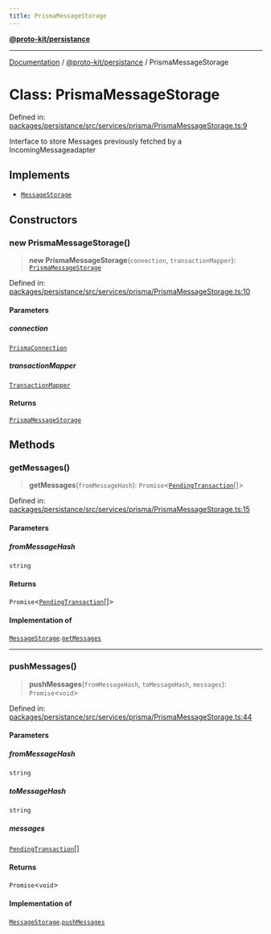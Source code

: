 ```yaml
---
title: PrismaMessageStorage
---
```


[**@proto-kit/persistance**](../README.md)

***

[Documentation](../../../README.md) / [@proto-kit/persistance](../README.md) / PrismaMessageStorage

# Class: PrismaMessageStorage

Defined in: [packages/persistance/src/services/prisma/PrismaMessageStorage.ts:9](https://github.com/proto-kit/framework/blob/4d6b3b6da51b3edee0fbf25ce72c1f59ec61e891/packages/persistance/src/services/prisma/PrismaMessageStorage.ts#L9)

Interface to store Messages previously fetched by a IncomingMessageadapter

## Implements

- [`MessageStorage`](../../sequencer/interfaces/MessageStorage.md)

## Constructors

### new PrismaMessageStorage()

> **new PrismaMessageStorage**(`connection`, `transactionMapper`): [`PrismaMessageStorage`](PrismaMessageStorage.md)

Defined in: [packages/persistance/src/services/prisma/PrismaMessageStorage.ts:10](https://github.com/proto-kit/framework/blob/4d6b3b6da51b3edee0fbf25ce72c1f59ec61e891/packages/persistance/src/services/prisma/PrismaMessageStorage.ts#L10)

#### Parameters

##### connection

[`PrismaConnection`](../interfaces/PrismaConnection.md)

##### transactionMapper

[`TransactionMapper`](TransactionMapper.md)

#### Returns

[`PrismaMessageStorage`](PrismaMessageStorage.md)

## Methods

### getMessages()

> **getMessages**(`fromMessageHash`): `Promise`\<[`PendingTransaction`](../../sequencer/classes/PendingTransaction.md)[]\>

Defined in: [packages/persistance/src/services/prisma/PrismaMessageStorage.ts:15](https://github.com/proto-kit/framework/blob/4d6b3b6da51b3edee0fbf25ce72c1f59ec61e891/packages/persistance/src/services/prisma/PrismaMessageStorage.ts#L15)

#### Parameters

##### fromMessageHash

`string`

#### Returns

`Promise`\<[`PendingTransaction`](../../sequencer/classes/PendingTransaction.md)[]\>

#### Implementation of

[`MessageStorage`](../../sequencer/interfaces/MessageStorage.md).[`getMessages`](../../sequencer/interfaces/MessageStorage.md#getmessages)

***

### pushMessages()

> **pushMessages**(`fromMessageHash`, `toMessageHash`, `messages`): `Promise`\<`void`\>

Defined in: [packages/persistance/src/services/prisma/PrismaMessageStorage.ts:44](https://github.com/proto-kit/framework/blob/4d6b3b6da51b3edee0fbf25ce72c1f59ec61e891/packages/persistance/src/services/prisma/PrismaMessageStorage.ts#L44)

#### Parameters

##### fromMessageHash

`string`

##### toMessageHash

`string`

##### messages

[`PendingTransaction`](../../sequencer/classes/PendingTransaction.md)[]

#### Returns

`Promise`\<`void`\>

#### Implementation of

[`MessageStorage`](../../sequencer/interfaces/MessageStorage.md).[`pushMessages`](../../sequencer/interfaces/MessageStorage.md#pushmessages)
